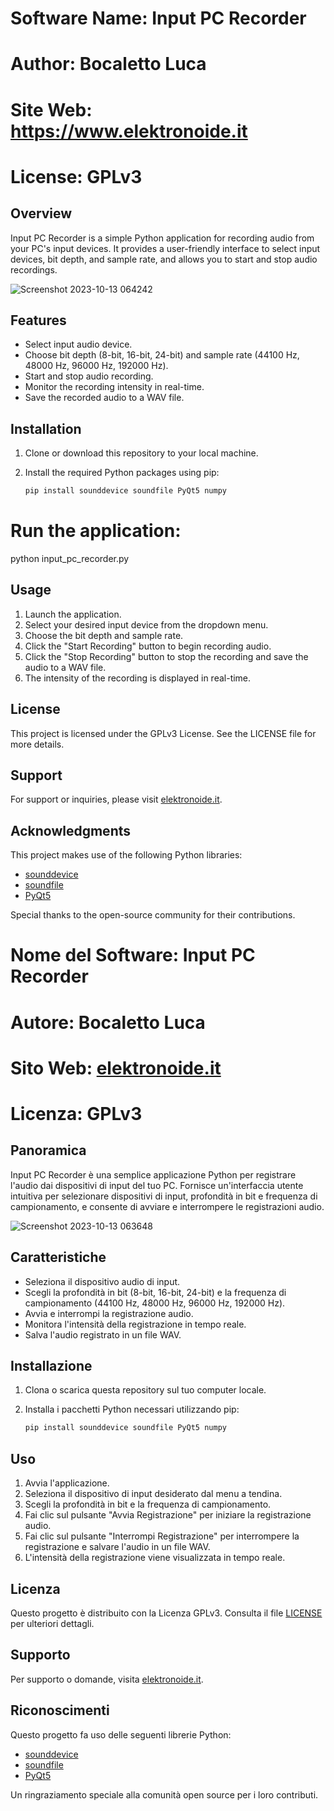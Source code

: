 # Software Name: Input PC Recorder
# Author: Bocaletto Luca
# Site Web: https://www.elektronoide.it
# License: GPLv3

## Overview

Input PC Recorder is a simple Python application for recording audio from your PC's input devices. It provides a user-friendly interface to select input devices, bit depth, and sample rate, and allows you to start and stop audio recordings.

![Screenshot 2023-10-13 064242](https://github.com/elektronoide/Input-PC-Recorder/assets/134635227/98cb4bed-0fd4-4d23-abd9-f50903023535)

## Features

- Select input audio device.
- Choose bit depth (8-bit, 16-bit, 24-bit) and sample rate (44100 Hz, 48000 Hz, 96000 Hz, 192000 Hz).
- Start and stop audio recording.
- Monitor the recording intensity in real-time.
- Save the recorded audio to a WAV file.

## Installation

1. Clone or download this repository to your local machine.
2. Install the required Python packages using pip:

   ```bash
   pip install sounddevice soundfile PyQt5 numpy

# Run the application:

python input_pc_recorder.py

## Usage

1. Launch the application.
2. Select your desired input device from the dropdown menu.
3. Choose the bit depth and sample rate.
4. Click the "Start Recording" button to begin recording audio.
5. Click the "Stop Recording" button to stop the recording and save the audio to a WAV file.
6. The intensity of the recording is displayed in real-time.

## License

This project is licensed under the GPLv3 License. See the LICENSE file for more details.

## Support

For support or inquiries, please visit [elektronoide.it](https://www.elektronoide.it).

## Acknowledgments

This project makes use of the following Python libraries:

- [sounddevice](https://python-sounddevice.readthedocs.io/en/1.0.3/)
- [soundfile](https://pysoundfile.readthedocs.io/en/0.10.3/)
- [PyQt5](https://www.riverbankcomputing.com/static/Docs/PyQt5/)

Special thanks to the open-source community for their contributions.

# Nome del Software: Input PC Recorder
# Autore: Bocaletto Luca
# Sito Web: [elektronoide.it](https://www.elektronoide.it)
# Licenza: GPLv3

## Panoramica

Input PC Recorder è una semplice applicazione Python per registrare l'audio dai dispositivi di input del tuo PC. Fornisce un'interfaccia utente intuitiva per selezionare dispositivi di input, profondità in bit e frequenza di campionamento, e consente di avviare e interrompere le registrazioni audio.

![Screenshot 2023-10-13 063648](https://github.com/elektronoide/Input-PC-Recorder/assets/134635227/085051f5-4400-45d4-b80c-8daf0b09a40d)

## Caratteristiche

- Seleziona il dispositivo audio di input.
- Scegli la profondità in bit (8-bit, 16-bit, 24-bit) e la frequenza di campionamento (44100 Hz, 48000 Hz, 96000 Hz, 192000 Hz).
- Avvia e interrompi la registrazione audio.
- Monitora l'intensità della registrazione in tempo reale.
- Salva l'audio registrato in un file WAV.

## Installazione

1. Clona o scarica questa repository sul tuo computer locale.
2. Installa i pacchetti Python necessari utilizzando pip:

   ```bash
   pip install sounddevice soundfile PyQt5 numpy

## Uso

1. Avvia l'applicazione.
2. Seleziona il dispositivo di input desiderato dal menu a tendina.
3. Scegli la profondità in bit e la frequenza di campionamento.
4. Fai clic sul pulsante "Avvia Registrazione" per iniziare la registrazione audio.
5. Fai clic sul pulsante "Interrompi Registrazione" per interrompere la registrazione e salvare l'audio in un file WAV.
6. L'intensità della registrazione viene visualizzata in tempo reale.

## Licenza

Questo progetto è distribuito con la Licenza GPLv3. Consulta il file [LICENSE](LICENSE) per ulteriori dettagli.

## Supporto

Per supporto o domande, visita [elektronoide.it](https://www.elektronoide.it).

## Riconoscimenti

Questo progetto fa uso delle seguenti librerie Python:

- [sounddevice](https://python-sounddevice.readthedocs.io/en/1.0.3/)
- [soundfile](https://pysoundfile.readthedocs.io/en/0.10.3/)
- [PyQt5](https://www.riverbankcomputing.com/static/Docs/PyQt5/)

Un ringraziamento speciale alla comunità open source per i loro contributi.
